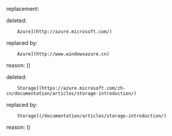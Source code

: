 replacement:

deleted:

		Azure](http://azure.microsoft.com/)

replaced by:

		Azure](http://www.windowsazure.cn)

reason: ()

deleted:

		Storage](https://azure.microsoft.com/zh-cn/documentation/articles/storage-introduction/)

replaced by:

		Storage](/documentation/articles/storage-introduction/)

reason: ()

